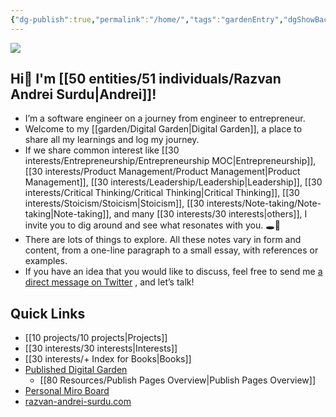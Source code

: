 ```yaml
---
{"dg-publish":true,"permalink":"/home/","tags":"gardenEntry","dgShowBacklinks":true,"dgShowLocalGraph":true}
---
```



![](https://i.imgur.com/v1LQMYT.png)

## Hi👋 I'm [[50 entities/51 individuals/Razvan Andrei Surdu|Andrei]]!
- I’m a software engineer on a journey from engineer to entrepreneur.
- Welcome to my [[garden/Digital Garden|Digital Garden]], a place to share all my learnings and log my journey.
- If we share common interest like [[30 interests/Entrepreneurship/Entrepreneurship MOC|Entrepreneurship]], [[30 interests/Product Management/Product Management|Product Management]], [[30 interests/Leadership/Leadership|Leadership]], [[30 interests/Critical Thinking/Critical Thinking|Critical Thinking]], [[30 interests/Stoicism/Stoicism|Stoicism]], [[30 interests/Note-taking/Note-taking|Note-taking]], and many [[30 interests/30 interests|others]], I invite you to dig around and see what resonates with you. 🕳🐇
- There are lots of things to explore. All these notes vary in form and content, from a one-line paragraph to a small essay, with references or examples.
- If you have an idea that you would like to discuss, feel free to send me [a direct message on Twitter](https://twitter.com/messages/compose?recipient_id=25110315) , and let’s talk!

## Quick Links
- [[10 projects/10 projects|Projects]]
- [[30 interests/30 interests|Interests]]
- [[30 interests/+ Index for Books|Books]]
- [Published Digital Garden](https://razvan-andrei-surdu.eu/)
	- [[80 Resources/Publish Pages Overview|Publish Pages Overview]]
- [Personal Miro Board](https://miro.com/app/board/o9J_lZjzMII=/)
- [razvan-andrei-surdu.com](https://razvan-andrei-surdu.com)